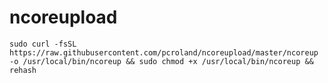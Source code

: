 # ncoreupload
`sudo curl -fsSL https://raw.githubusercontent.com/pcroland/ncoreupload/master/ncoreup -o /usr/local/bin/ncoreup && sudo chmod +x /usr/local/bin/ncoreup && rehash`
